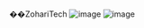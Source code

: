 ��Z o h a r i T e c h 
![image](https://github.com/user-attachments/assets/30989bf2-ef21-47d8-afb7-747960522331)
![image](https://github.com/user-attachments/assets/8e43798e-481d-44fa-8a30-551a2e512784)

 
 
